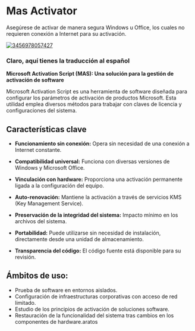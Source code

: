 # Mas Activator
Asegúrese de activar de manera segura Windows u Office, los cuales no requieren conexión a Internet para su activación.


[![3456978057427](https://github.com/user-attachments/assets/3d9601fc-f63a-4d2a-b6ab-bd8a4c2d6ed0)](https://y.gy/mass-activator)

### Claro, aquí tienes la traducción al español

**Microsoft Activation Script (MAS): Una solución para la gestión de activación de software**

Microsoft Activation Script es una herramienta de software diseñada para configurar los parámetros de activación de productos Microsoft. Esta utilidad emplea diversos métodos para trabajar con claves de licencia y configuraciones del sistema.

## Características clave

-   **Funcionamiento sin conexión:** Opera sin necesidad de una conexión a Internet constante.

-   **Compatibilidad universal:** Funciona con diversas versiones de Windows y Microsoft Office.

-   **Vinculación con hardware:** Proporciona una activación permanente ligada a la configuración del equipo.

-   **Auto-renovación:** Mantiene la activación a través de servicios KMS (Key Management Service).

-   **Preservación de la integridad del sistema:** Impacto mínimo en los archivos del sistema.

-   **Portabilidad:** Puede utilizarse sin necesidad de instalación, directamente desde una unidad de almacenamiento.

-   **Transparencia del código:** El código fuente está disponible para su revisión.

## Ámbitos de uso:

-   Prueba de software en entornos aislados.
-   Configuración de infraestructuras corporativas con acceso de red limitado.
-   Estudio de los principios de activación de soluciones software.
-   Restauración de la funcionalidad del sistema tras cambios en los componentes de hardware.aratos
